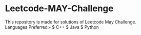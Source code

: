 # Leetcode-MAY-Challenge
This repository is made for solutions of Leetcode May Challenge.
Languages Preferred:-
$ C++
$ Java
$ Python
